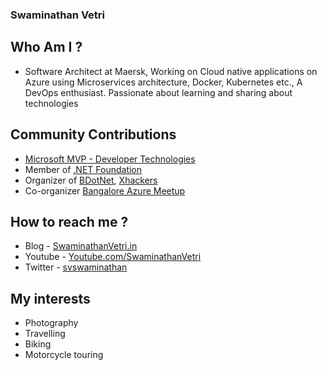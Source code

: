 ### Swaminathan Vetri

## Who Am I ?
- Software Architect at Maersk, Working on Cloud native applications on Azure using Microservices architecture, Docker, Kubernetes etc., A DevOps enthusiast. Passionate about learning and sharing about technologies

## Community Contributions 
- [Microsoft MVP - Developer Technologies](https://mvp.microsoft.com/en-us/PublicProfile/5001989?fullName=Swaminathan%20Vetri)
- Member of [.NET Foundation](https://dotnetfoundation.org/)
- Organizer of [BDotNet](https://meetup.com/bdotnetug), [Xhackers](https://meetup.com/xhackersco)
- Co-organizer [Bangalore Azure Meetup](https://www.meetup.com/Microsoft-Azure-Bangalore/) 

## How to reach me ?
- Blog - [SwaminathanVetri.in](https://swaminathanvetri.in)
- Youtube - [Youtube.com/SwaminathanVetri](https://youtube.com/swaminathanvetri)
- Twitter - [svswaminathan](https://twitter.com/svswaminathan)

## My interests
- Photography
- Travelling
- Biking
- Motorcycle touring

<!--
**svswaminathan/svswaminathan** is a ✨ _special_ ✨ repository because its `README.md` (this file) appears on your GitHub profile.



Here are some ideas to get you started:

- 🔭 I’m currently working on ...
- 🌱 I’m currently learning ...
- 👯 I’m looking to collaborate on ...
- 🤔 I’m looking for help with ...
- 💬 Ask me about ...
- 📫 How to reach me: ...
- 😄 Pronouns: ...
- ⚡ Fun fact: ...
-->

